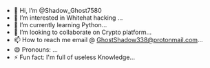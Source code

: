- 👋 Hi, I’m @Shadow_Ghost7580
- 👀 I’m interested in Whitehat hacking ...
- 🌱 I’m currently learning Python...
- 💞️ I’m looking to collaborate on Crypto platform...
- 📫 How to reach me email @ GhostShadow338@protonmail.com...
- 😄 Pronouns: ...
- ⚡ Fun fact: I'm full of useless Knowledge...

<!---
ShadowGhost7580/ShadowGhost7580 is a ✨ special ✨ repository because its `README.md` (this file) appears on your GitHub profile.
You can click the Preview link to take a look at your changes.
--->
